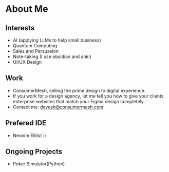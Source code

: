 # About Me

## Interests
- AI (applying LLMs to help small business)
- Quantum Computing
- Sales and Persuasion
- Note-taking (I use obsidian and anki)
- UI/UX Design

## Work
- ConsumerMesh, selling the prime design to digital experience.
- If you work for a design agency, let me tell you how to give your clients enterprise websites that match your Figma design completely.
- Contact me: devesh@consumermesh.com

## Prefered IDE
- Neovim Elitist :)

## Ongoing Projects
- Poker Simulator(Python)


<!---
Devesh-Vedantha/Devesh-Vedantha is a ✨ special ✨ repository because its `README.md` (this file) appears on your GitHub profile.
You can click the Preview link to take a look at your changes.
--->

